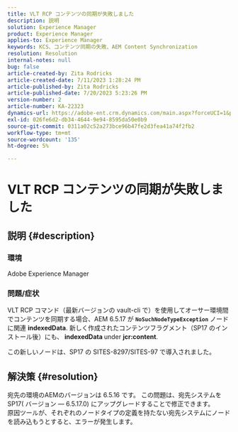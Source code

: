 ```yaml
---
title: VLT RCP コンテンツの同期が失敗しました
description: 説明
solution: Experience Manager
product: Experience Manager
applies-to: Experience Manager
keywords: KCS、コンテンツ同期の失敗、AEM Content Synchronization
resolution: Resolution
internal-notes: null
bug: false
article-created-by: Zita Rodricks
article-created-date: 7/11/2023 1:28:24 PM
article-published-by: Zita Rodricks
article-published-date: 7/20/2023 5:23:26 PM
version-number: 2
article-number: KA-22323
dynamics-url: https://adobe-ent.crm.dynamics.com/main.aspx?forceUCI=1&pagetype=entityrecord&etn=knowledgearticle&id=126207cc-ee1f-ee11-9cbe-6045bd006239
exl-id: 026fe6d2-db34-4644-9e94-8595da50e0b9
source-git-commit: 0311a02c52a273bce96b47fe2d3fea41a74f2fb2
workflow-type: tm+mt
source-wordcount: '135'
ht-degree: 5%

---
```


# VLT RCP コンテンツの同期が失敗しました

## 説明 {#description}


### 環境

Adobe Experience Manager

### 問題/症状

VLT RCP コマンド（最新バージョンの vault-cli で）を使用してオーサー環境間でコンテンツを同期する場合、AEM 6.5.17 が <b>`NoSuchNodeTypeException`</b> ノードに関連 <b>indexedData</b>. 新しく作成されたコンテンツフラグメント（SP17 のインストール後）にも、<b> indexedData </b>under <b>jcr:content</b>.

この新しいノードは、SP17 の SITES-8297/SITES-97 で導入されました。


## 解決策 {#resolution}


宛先の環境のAEMのバージョンは 6.5.16 です。 この問題は、宛先システムを SP17( バージョン — 6.5.17.0) にアップグレードすることで修正できます。
<br>原因ツールが、それぞれのノードタイプの定義を持たない宛先システムにノードを読み込もうとすると、エラーが発生します。
